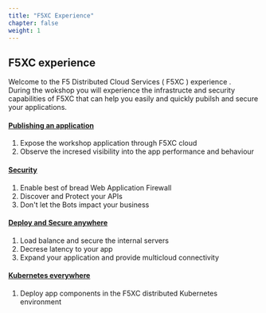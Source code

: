 ```yaml
---
title: "F5XC Experience"
chapter: false
weight: 1
---
```


## F5XC experience 

Welcome to the F5 Distributed Cloud Services ( F5XC ) experience .  
During the wokshop you will experience the infrastructe and security capabilities of F5XC that can help you easily and quickly pubilsh and secure your applications.

####  [Publishing an application](/020_application)
1. Expose the workshop application through F5XC cloud
2. Observe the incresed visibility into the app performance and behaviour

#### [Security](/030_security/) 
1. Enable best of bread Web Application Firewall
2. Discover and Protect your APIs
3. Don't let the Bots impact your business

#### [Deploy and Secure anywhere](/040_local_pops/) 
1. Load balance and secure the internal servers
2. Decrese latency to your app
3. Expand your application and provide multicloud connectivity

#### [Kubernetes everywhere](/050_virtual_k8s/)
1. Deploy app components in the F5XC distributed Kubernetes environment

